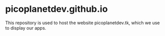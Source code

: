 # picoplanetdev.github.io
This repository is used to host the website picoplanetdev.tk, which we use to display our apps.
